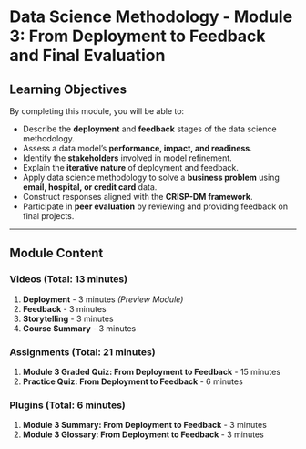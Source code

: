 # Data Science Methodology - Module 3: From Deployment to Feedback and Final Evaluation

## Learning Objectives
By completing this module, you will be able to:
- Describe the **deployment** and **feedback** stages of the data science methodology.
- Assess a data model’s **performance, impact, and readiness**.
- Identify the **stakeholders** involved in model refinement.
- Explain the **iterative nature** of deployment and feedback.
- Apply data science methodology to solve a **business problem** using **email, hospital, or credit card** data.
- Construct responses aligned with the **CRISP-DM framework**.
- Participate in **peer evaluation** by reviewing and providing feedback on final projects.

---

## **Module Content**
### **Videos (Total: 13 minutes)**
1. **Deployment** - 3 minutes *(Preview Module)*
2. **Feedback** - 3 minutes
3. **Storytelling** - 3 minutes
4. **Course Summary** - 3 minutes

### **Assignments (Total: 21 minutes)**
1. **Module 3 Graded Quiz: From Deployment to Feedback** - 15 minutes
2. **Practice Quiz: From Deployment to Feedback** - 6 minutes

### **Plugins (Total: 6 minutes)**
1. **Module 3 Summary: From Deployment to Feedback** - 3 minutes
2. **Module 3 Glossary: From Deployment to Feedback** - 3 minutes

